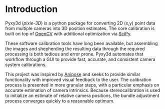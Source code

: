 
# Introduction

Pyxy3d (*pixie-3D*) is a python package for converting 2D (x,y) point data from multiple cameras into 3D position estimates. The core calibration is built on top of [OpenCV](https://docs.opencv.org/4.x/dc/dbb/tutorial_py_calibration.html) with additional optimization via [SciPy](https://scipy-cookbook.readthedocs.io/items/bundle_adjustment.html). 

These software calibration tools have long been available, but assembling the images and shepherding the resulting data through the required processing is both tedious and error prone. Pyxy3d automates that workflow through a GUI to provide fast, accurate, and consistent camera system calibrations.

This project was inspired by [Anipose](https://www.sciencedirect.com/science/article/pii/S2211124721011797https://www.sciencedirect.com/science/article/pii/S2211124721011797) and seeks to provide similar functionality with improved visual feedback to the user. The calibration process is presented in more granular steps, with a particular emphasis on accurate estimation of camera intrinsics. Because stereocalibration is used to initialize an estimate of relative camera positions, the bundle adjustment process converges quickly to a reasonable optimum.

